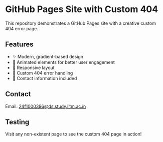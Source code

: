 # GitHub Pages Site with Custom 404

This repository demonstrates a GitHub Pages site with a creative custom 404 error page.

## Features
- ✨ Modern, gradient-based design
- 🎨 Animated elements for better user engagement
- 📱 Responsive layout
- 🔄 Custom 404 error handling
- 📧 Contact information included

## Contact
Email: 24f1000396@ds.study.iitm.ac.in

## Testing
Visit any non-existent page to see the custom 404 page in action!
